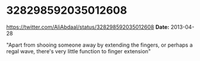 # 328298592035012608
https://twitter.com/AliAbdaal/status/328298592035012608
**Date:** 2013-04-28

"Apart from shooing someone away by extending the fingers, or perhaps a regal wave, there's very little function to finger extension"
